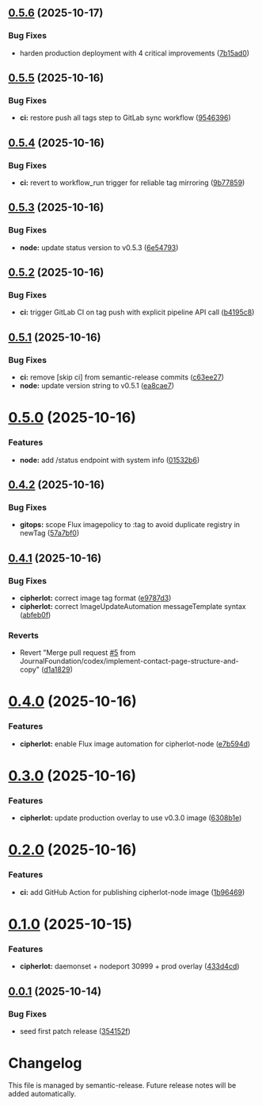 ## [0.5.6](https://github.com/JournalFoundation/cipherlot/compare/v0.5.5...v0.5.6) (2025-10-17)


### Bug Fixes

* harden production deployment with 4 critical improvements ([7b15ad0](https://github.com/JournalFoundation/cipherlot/commit/7b15ad089eaf7815fff1e9ae823048d15698db6b))

## [0.5.5](https://github.com/JournalFoundation/cipherlot/compare/v0.5.4...v0.5.5) (2025-10-16)


### Bug Fixes

* **ci:** restore push all tags step to GitLab sync workflow ([9546396](https://github.com/JournalFoundation/cipherlot/commit/9546396cecb62f35ccf0fc2fe6254f7e27518f2f))

## [0.5.4](https://github.com/JournalFoundation/cipherlot/compare/v0.5.3...v0.5.4) (2025-10-16)


### Bug Fixes

* **ci:** revert to workflow_run trigger for reliable tag mirroring ([9b77859](https://github.com/JournalFoundation/cipherlot/commit/9b7785957fed1c68fafd4045540a107c7676568b))

## [0.5.3](https://github.com/JournalFoundation/cipherlot/compare/v0.5.2...v0.5.3) (2025-10-16)


### Bug Fixes

* **node:** update status version to v0.5.3 ([6e54793](https://github.com/JournalFoundation/cipherlot/commit/6e547939f0ce7088ab43c26f4245ff2c7d381856))

## [0.5.2](https://github.com/JournalFoundation/cipherlot/compare/v0.5.1...v0.5.2) (2025-10-16)


### Bug Fixes

* **ci:** trigger GitLab CI on tag push with explicit pipeline API call ([b4195c8](https://github.com/JournalFoundation/cipherlot/commit/b4195c89590bb83b4a8f7bf6b6a42b242733a4f4))

## [0.5.1](https://github.com/JournalFoundation/cipherlot/compare/v0.5.0...v0.5.1) (2025-10-16)


### Bug Fixes

* **ci:** remove [skip ci] from semantic-release commits ([c63ee27](https://github.com/JournalFoundation/cipherlot/commit/c63ee2764c76a97ae73cd49dfd9a6423e196a8d0))
* **node:** update version string to v0.5.1 ([ea8cae7](https://github.com/JournalFoundation/cipherlot/commit/ea8cae75d7780eb48ad13b224fa8f19bde05e9d1))

# [0.5.0](https://github.com/JournalFoundation/cipherlot/compare/v0.4.2...v0.5.0) (2025-10-16)


### Features

* **node:** add /status endpoint with system info ([01532b6](https://github.com/JournalFoundation/cipherlot/commit/01532b6ad52fa009f759ce542f6214a22378a323))

## [0.4.2](https://github.com/JournalFoundation/cipherlot/compare/v0.4.1...v0.4.2) (2025-10-16)


### Bug Fixes

* **gitops:** scope Flux imagepolicy to :tag to avoid duplicate registry in newTag ([57a7bf0](https://github.com/JournalFoundation/cipherlot/commit/57a7bf061767d076746830fb914549c0cb183b41))

## [0.4.1](https://github.com/JournalFoundation/cipherlot/compare/v0.4.0...v0.4.1) (2025-10-16)


### Bug Fixes

* **cipherlot:** correct image tag format ([e9787d3](https://github.com/JournalFoundation/cipherlot/commit/e9787d3392a9d8d2613bf9274a86941b709be318))
* **cipherlot:** correct ImageUpdateAutomation messageTemplate syntax ([abfeb0f](https://github.com/JournalFoundation/cipherlot/commit/abfeb0fdb93e2622cf593a60ee103d5c26d15351))


### Reverts

* Revert "Merge pull request [#5](https://github.com/JournalFoundation/cipherlot/issues/5) from JournalFoundation/codex/implement-contact-page-structure-and-copy" ([d1a1829](https://github.com/JournalFoundation/cipherlot/commit/d1a18295ca13180ce9fc8acc2f9e0c6077f71895))

# [0.4.0](https://github.com/JournalFoundation/cipherlot/compare/v0.3.2...v0.4.0) (2025-10-16)


### Features

* **cipherlot:** enable Flux image automation for cipherlot-node ([e7b594d](https://github.com/JournalFoundation/cipherlot/commit/e7b594d52ba5572aa1a08ca04eb572e662d00052))

# [0.3.0](https://github.com/JournalFoundation/cipherlot/compare/v0.2.0...v0.3.0) (2025-10-16)


### Features

* **cipherlot:** update production overlay to use v0.3.0 image ([6308b1e](https://github.com/JournalFoundation/cipherlot/commit/6308b1e11cbc7a11fb5a13f6cdc06ebf75498291))

# [0.2.0](https://github.com/JournalFoundation/cipherlot/compare/v0.1.0...v0.2.0) (2025-10-16)


### Features

* **ci:** add GitHub Action for publishing cipherlot-node image ([1b96469](https://github.com/JournalFoundation/cipherlot/commit/1b964698f7ec8e2bec4caea217eba9d727ecd717))

# [0.1.0](https://github.com/JournalFoundation/cipherlot/compare/v0.0.1...v0.1.0) (2025-10-15)


### Features

* **cipherlot:** daemonset + nodeport 30999 + prod overlay ([433d4cd](https://github.com/JournalFoundation/cipherlot/commit/433d4cd5fd559b4a23df23dcc7841087ec666fd6))

## [0.0.1](https://github.com/JournalFoundation/cipherlot/compare/v0.0.0...v0.0.1) (2025-10-14)


### Bug Fixes

* seed first patch release ([354152f](https://github.com/JournalFoundation/cipherlot/commit/354152f2c2cbe91e1c98ab1d583622054c1ae83d))

# Changelog

This file is managed by semantic-release. Future release notes will be added automatically.
